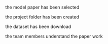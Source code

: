 the model paper has been selected 

the project folder has been created 

the dataset has been download 

the team members understand the paper work 